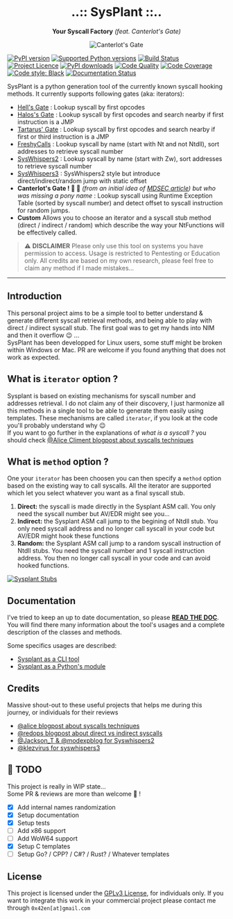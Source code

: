 <!-- markdownlint-disable MD033 MD041 -->
<h1 align="center">
..:: SysPlant ::..
</h1>

<p align="center">
  <strong>Your Syscall Factory</strong> <i>(feat. Canterlot's Gate)</i>
</p>

<p align="center">
  <img src="http://sysplant.readthedocs.io/en/main/assets/canterlot.jpeg" alt="Canterlot's Gate"/>
</p>

[![PyPI version](https://img.shields.io/pypi/v/sysplant.svg?logo=pypi&logoColor=FFE873)](https://pypi.org/project/sysplant/)
[![Supported Python versions](https://img.shields.io/pypi/pyversions/sysplant.svg?logo=python&logoColor=FFE873)](https://pypi.org/project/sysplant/)
[![Build Status](https://github.com/x42en/sysplant/actions/workflows/build.yml/badge.svg)](https://github.com/x42en/sysplant)
[![Project Licence](https://img.shields.io/github/license/x42en/sysplant.svg)](https://github.com/x42en/sysplant/blob/main/LICENSE)
[![PyPI downloads](https://img.shields.io/pypi/dm/sysplant.svg)](https://pypistats.org/packages/sysplant)
[![Code Quality](https://www.codefactor.io/repository/github/x42en/sysplant/badge)](https://www.codefactor.io/repository/github/x42en/sysplant)
[![Code Coverage](https://codecov.io/gh/x42en/sysplant/branch/main/graph/badge.svg)](https://codecov.io/gh/x42en/sysplant)
[![Code style: Black](https://img.shields.io/badge/code%20style-Black-000000.svg)](https://github.com/psf/black)
[![Documentation Status](https://readthedocs.org/projects/sysplant/badge/?version=latest)](https://sysplant.readthedocs.io/en/latest/?badge=latest)


SysPlant is a python generation tool of the currently known syscall hooking methods. It currently supports following gates (aka: iterators):
  - [Hell's Gate](https://github.com/am0nsec/HellsGate) : Lookup syscall by first opcodes
  - [Halos's Gate](https://blog.sektor7.net/#!res/2021/halosgate.md) : Lookup syscall by first opcodes and search nearby if first instruction is a JMP
  - [Tartarus' Gate](https://github.com/trickster0/TartarusGate) : Lookup syscall by first opcodes and search nearby if first or third instruction is a JMP
  - [FreshyCalls](https://github.com/crummie5/FreshyCalls) : Lookup syscall by name (start with Nt and not Ntdll), sort addresses to retrieve syscall number
  - [SysWhispers2](https://github.com/jthuraisamy/SysWhispers2) : Lookup syscall by name (start with Zw), sort addresses to retrieve syscall number
  - [SysWhispers3](https://github.com/klezVirus/SysWhispers3) : SysWhispers2 style but introduce direct/indirect/random jump with static offset
  - **Canterlot's Gate ! :unicorn: :rainbow:** *(from an initial idea of [MDSEC article](https://www.mdsec.co.uk/2022/04/resolving-system-service-numbers-using-the-exception-directory/)) but who was missing a pony name* : Lookup syscall using Runtime Exception Table (sorted by syscall number) and detect offset to syscall instruction for random jumps.
  - **Custom** Allows you to choose an iterator and a syscall stub method (direct / indirect / random) which describe the way your NtFunctions will be effectively called.

> :warning: **DISCLAIMER**
> Please only use this tool on systems you have permission to access.
> Usage is restricted to Pentesting or Education only.
> All credits are based on my own research, please feel free to claim any method if I made mistakes...

---

## Introduction
This personal project aims to be a simple tool to better understand & generate different syscall retrieval methods, and being able to play with direct / indirect syscall stub. The first goal was to get my hands into NIM and then it overflow :wink: ...  
SysPlant has been developped for Linux users, some stuff might be broken within Windows or Mac. PR are welcome if you found anything that does not work as expected.

## What is `iterator` option ?
Sysplant is based on existing mechanisms for syscall number and addresses retrieval. I do not claim any of their discovery, I just harmonize all this methods in a single tool to be able to generate them easily using templates. These mechanisms are called `iterator`, if you look at the code you'll probably understand why :wink:  
If you want to go further in the explanations of *what is a syscall ?* you should check [@Alice Climent blogpost about syscalls techniques](https://alice.climent-pommeret.red/posts/direct-syscalls-hells-halos-syswhispers2/)

## What is `method` option ?
One your `iterator` has been choosen you can then specify a `method` option based on the existing way to call syscalls. All the iterator are supported which let you select whatever you want as a final syscall stub.

  1. **Direct:** the syscall is made directly in the Sysplant ASM call. You only need the syscall number but AV/EDR might see you...
  2. **Indirect:** the Sysplant ASM call jump to the begining of Ntdll stub. You only need syscall address and no longer call syscall in your code but AV/EDR might hook these functions
  3. **Random:** the Sysplant ASM call jump to a random syscall instruction of Ntdll stubs. You need the syscall number and 1 syscall instruction address. You then no longer call syscall in your code and can avoid hooked functions.


[![Sysplant Stubs](http://sysplant.readthedocs.io/en/main/assets/sysplant_stubs.png)](http://sysplant.readthedocs.io/en/main/assets/sysplant_stubs.png)

## Documentation
I've tried to keep an up to date documentation, so please **[READ THE DOC](http://sysplant.readthedocs.io/en/main/)**. You will find there many information about the tool's usages and a complete description of the classes and methods.  

Some specifics usages are described:
  - [Sysplant as a CLI tool](http://sysplant.readthedocs.io/en/main/usage/cli)
  - [Sysplant as a Python's module](http://sysplant.readthedocs.io/en/main/usage/lib)

## Credits
Massive shout-out to these useful projects that helps me during this journey, or individuals for their reviews
  - [@alice blogpost about syscalls techniques](https://alice.climent-pommeret.red/posts/direct-syscalls-hells-halos-syswhispers2/)
  - [@redops blogpost about direct vs indirect syscalls](https://redops.at/en/blog/direct-syscalls-a-journey-from-high-to-low)
  - [@Jackson_T & @modexpblog for Syswhispers2](https://github.com/jthuraisamy/SysWhispers2)
  - [@klezvirus for syswhispers3](https://github.com/klezVirus/SysWhispers3)

## :construction: TODO
This project is really in WIP state...  
Some PR & reviews are more than welcome :tada: !
  - [x] Add internal names randomization
  - [x] Setup documentation
  - [x] Setup tests
  - [ ] Add x86 support
  - [ ] Add WoW64 support
  - [x] Setup C templates
  - [ ] Setup Go? / CPP? / C#? / Rust? / Whatever templates

## License
This project is licensed under the [GPLv3 License](https://www.gnu.org/licenses/quick-guide-gplv3.en.html), for individuals only. If you want to integrate this work in your commercial project please contact me through `0x42en[at]gmail.com`

